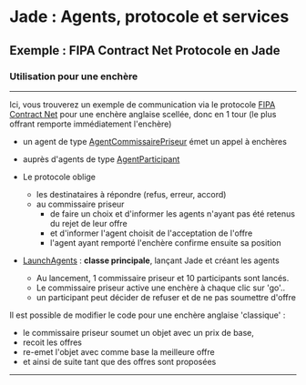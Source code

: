 # Jade : Agents, protocole et services

## Exemple : FIPA Contract Net Protocole en Jade
### Utilisation pour une enchère

---

Ici, vous trouverez un exemple de communication via le protocole [FIPA Contract Net](http://www.fipa.org/specs/fipa00029/SC00029H.html) pour une enchère anglaise scellée, donc en  1 tour (le plus offrant remporte immédiatement l'enchère)
 - un agent de type [AgentCommissairePriseur](https://github.com/EmmanuelADAM/jade/blob/master/protocoles/anglaisesscellees/agents/AgentCommissairePriseur.java) émet un appel à enchères 
 - auprès d'agents de type [AgentParticipant](https://github.com/EmmanuelADAM/jade/blob/master/protocoles/anglaisesscellees/agents/AgentParticipant.java)
 - Le protocole oblige 
   - les destinataires à répondre (refus, erreur, accord)
   - au commissaire priseur 
     - de faire un choix et d'informer les agents n'ayant pas été retenus du rejet de leur offre
     - et d'informer l'agent choisit de l'acceptation de l'offre
     - l'agent ayant remporté l'enchère confirme ensuite sa position

 - [LaunchAgents](https://https://github.com/EmmanuelADAM/jade/blob/master/protocoles/requetes/launch/LaunchAgents.java) : **classe principale**, lançant Jade et créant les agents
    - Au lancement,  1 commissaire priseur et 10 participants sont lancés. 
    - Le commissaire priseur active une enchère à chaque clic sur 'go'..
    - un participant peut décider de refuser et de ne pas soumettre d'offre


Il est possible de modifier le code pour une enchère anglaise 'classique' :
- le commissaire priseur soumet un objet avec un prix de base, 
- recoit les offres
- re-emet l'objet avec comme base la meilleure offre
- et ainsi de suite tant que des offres sont proposées

 ---